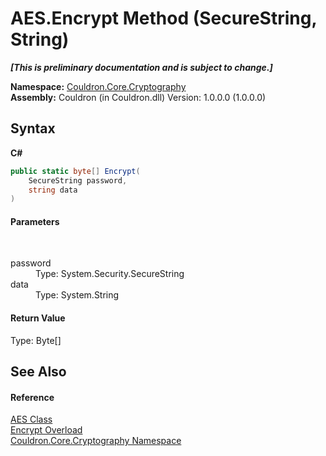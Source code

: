 # AES.Encrypt Method (SecureString, String)
 _**\[This is preliminary documentation and is subject to change.\]**_

**Namespace:**&nbsp;<a href="N_Couldron_Core_Cryptography">Couldron.Core.Cryptography</a><br />**Assembly:**&nbsp;Couldron (in Couldron.dll) Version: 1.0.0.0 (1.0.0.0)

## Syntax

**C#**<br />
``` C#
public static byte[] Encrypt(
	SecureString password,
	string data
)
```


#### Parameters
&nbsp;<dl><dt>password</dt><dd>Type: System.Security.SecureString<br /></dd><dt>data</dt><dd>Type: System.String<br /></dd></dl>

#### Return Value
Type: Byte[]

## See Also


#### Reference
<a href="T_Couldron_Core_Cryptography_AES">AES Class</a><br /><a href="Overload_Couldron_Core_Cryptography_AES_Encrypt">Encrypt Overload</a><br /><a href="N_Couldron_Core_Cryptography">Couldron.Core.Cryptography Namespace</a><br />